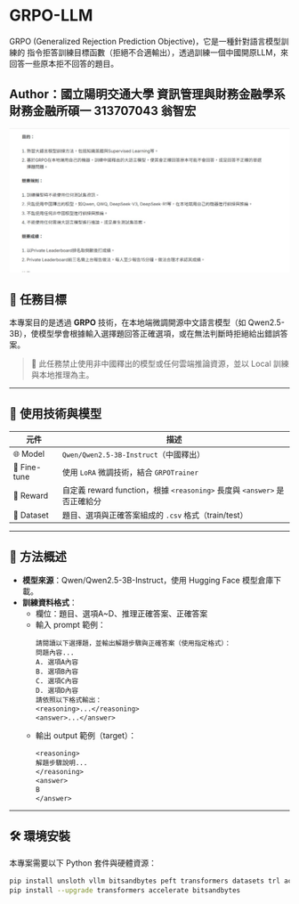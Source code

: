 # GRPO-LLM
GRPO (Generalized Rejection Prediction Objective)，它是一種針對語言模型訓練的 指令拒答訓練目標函數（拒絕不合適輸出），透過訓練一個中國開原LLM，來回答一些原本拒不回答的題目。

## Author：國立陽明交通大學 資訊管理與財務金融學系財務金融所碩一 313707043 翁智宏

![Task](task.jpg)

## 🎯 任務目標

本專案目的是透過 **GRPO** 技術，在本地端微調開源中文語言模型（如 Qwen2.5-3B），使模型學會根據輸入選擇題回答正確選項，或在無法判斷時拒絕給出錯誤答案。

> 📌 此任務禁止使用非中國釋出的模型或任何雲端推論資源，並以 Local 訓練與本地推理為主。

---

## 🧰 使用技術與模型

| 元件        | 描述 |
|-------------|------|
| 🌐 Model     | `Qwen/Qwen2.5-3B-Instruct`（中國釋出） |
| 🧩 Fine-tune | 使用 `LoRA` 微調技術，結合 `GRPOTrainer` |
| 🧠 Reward    | 自定義 reward function，根據 `<reasoning>` 長度與 `<answer>` 是否正確給分 |
| 📄 Dataset   | 題目、選項與正確答案組成的 `.csv` 格式（train/test） |

---

## 🧠 方法概述

- **模型來源**：Qwen/Qwen2.5-3B-Instruct，使用 Hugging Face 模型倉庫下載。
- **訓練資料格式**：
  - 欄位：題目、選項A~D、推理正確答案、正確答案
  - 輸入 prompt 範例：
    ```
    請閱讀以下選擇題，並輸出解題步驟與正確答案（使用指定格式）：
    問題內容...
    A. 選項A內容
    B. 選項B內容
    C. 選項C內容
    D. 選項D內容
    請依照以下格式輸出：
    <reasoning>...</reasoning>
    <answer>...</answer>
    ```
  - 輸出 output 範例（target）：
    ```
    <reasoning>
    解題步驟說明...
    </reasoning>
    <answer>
    B
    </answer>
    ```

---

## 🛠 環境安裝

本專案需要以下 Python 套件與硬體資源：

```bash
pip install unsloth vllm bitsandbytes peft transformers datasets trl accelerate einops
pip install --upgrade transformers accelerate bitsandbytes
